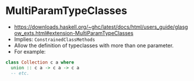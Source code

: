 # MultiParamTypeClasses

- https://downloads.haskell.org/~ghc/latest/docs/html/users_guide/glasgow_exts.html#extension-MultiParamTypeClasses
- Implies: `ConstrainedClassMethods`
- Allow the definition of typeclasses with more than one parameter.
- For example:

```hs
class Collection c a where
  union :: c a -> c a -> c a
  -- etc.
```
